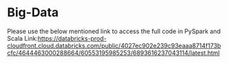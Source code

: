 # Big-Data
Please use the below mentioned link to access the full code in PySpark and Scala
Link:https://databricks-prod-cloudfront.cloud.databricks.com/public/4027ec902e239c93eaaa8714f173bcfc/4644463000288664/60553195985253/6893616237043114/latest.html
